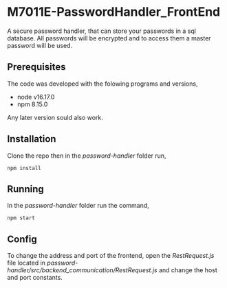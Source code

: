 # M7011E-PasswordHandler_FrontEnd
A secure password handler, that can store your passwords in a sql database. All passwords will be encrypted and to access them a master password will be used.

## Prerequisites
The code was developed with the folowing programs and versions,

- node v16.17.0
- npm 8.15.0

Any later version sould also work.

## Installation
Clone the repo then in the *password-handler* folder run,

```
npm install
```

## Running
In the *password-handler* folder run the command,
```
npm start
```

## Config
To change the address and port of the frontend, open the *RestRequest.js* file located in *password-handler/src/backend_communication/RestRequest.js*
and change the host and port constants.
